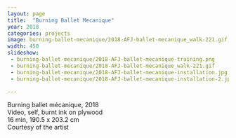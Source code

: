 ```yaml
---
layout: page
title:  "Burning Ballet Mecanique"
year: 2018
categories: projects
image: burning-ballet-mecanique/2018-AFJ-ballet-mecanique_walk-221.gif
width: 450
slideshow:
 - burning-ballet-mecanique/2018-AFJ-ballet-mecanique-training.png
 - burning-ballet-mecanique/2018-AFJ-ballet-mecanique_walk-221.gif
 - burning-ballet-mecanique/2018-AFJ-ballet-mecanique-installation.jpg
 - burning-ballet-mecanique/2018-AFJ-ballet-mecanique-installation-2.jpg

---
```


Burning ballet mécanique, 2018<br/>
Video, self, burnt ink on plywood<br/>
16 min, 190.5 x 203.2 cm<br />
Courtesy of the artist<br />